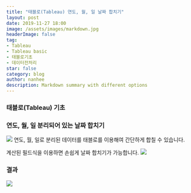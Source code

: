 ```yaml
---
title: "태블로(Tableau) 연도, 월, 일 날짜 합치기"
layout: post
date: 2019-11-27 18:00
image: /assets/images/markdown.jpg
headerImage: false
tag:
- Tableau
- Tableau basic
- 태블로기초
- 데이터전처리
star: false
category: blog
author: nanhee
description: Markdown summary with different options
---
```


### 태블로(Tableau) 기초
### 연도, 월, 일 분리되어 있는 날짜 합치기



![](https://github.com/nanheee/nanheee.github.io/blob/master/assets/basic/basic_yyyymmdd_before.png?raw=true)
연도, 월, 일로 분리된 데이터를 태블로를 이용해여 간단하게 합칠 수 있습니다.




계산된 필드식을 이용하면 손쉽게 날짜 합치기가 가능합니다.
![](https://github.com/nanheee/nanheee.github.io/blob/master/assets/basic/basic_yyyymmdd_middle.png?raw=true)




### 결과
![](https://github.com/nanheee/nanheee.github.io/blob/master/assets/basic/basic_yyyymmdd_after.png?raw=true)
